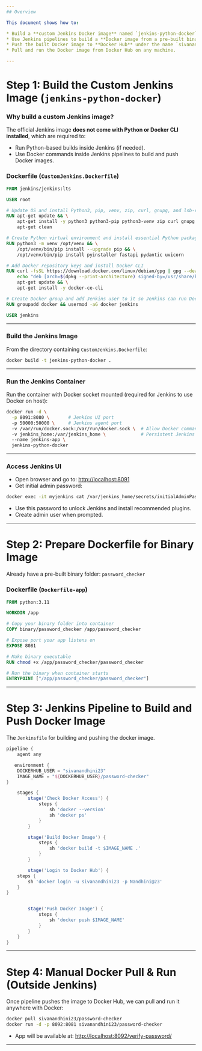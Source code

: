 ```yaml
---
## Overview

This document shows how to:

* Build a **custom Jenkins Docker image** named `jenkins-python-docker` that includes Python and Docker CLI.
* Use Jenkins pipelines to build a **Docker image from a pre-built binary folder**.
* Push the built Docker image to **Docker Hub** under the name `sivanandhini23/password-checker`.
* Pull and run the Docker image from Docker Hub on any machine.

---
```


# Step 1: Build the Custom Jenkins Image (`jenkins-python-docker`)

### Why build a custom Jenkins image?

The official Jenkins image **does not come with Python or Docker CLI installed**, which are required to:

* Run Python-based builds inside Jenkins (if needed).
* Use Docker commands inside Jenkins pipelines to build and push Docker images.

### Dockerfile (`CustomJenkins.Dockerfile`)

```dockerfile
FROM jenkins/jenkins:lts

USER root

# Update OS and install Python3, pip, venv, zip, curl, gnupg, and lsb-release
RUN apt-get update && \
    apt-get install -y python3 python3-pip python3-venv zip curl gnupg lsb-release && \
    apt-get clean

# Create Python virtual environment and install essential Python packages
RUN python3 -m venv /opt/venv && \
    /opt/venv/bin/pip install --upgrade pip && \
    /opt/venv/bin/pip install pyinstaller fastapi pydantic uvicorn

# Add Docker repository keys and install Docker CLI
RUN curl -fsSL https://download.docker.com/linux/debian/gpg | gpg --dearmor -o /usr/share/keyrings/docker-archive-keyring.gpg && \
    echo "deb [arch=$(dpkg --print-architecture) signed-by=/usr/share/keyrings/docker-archive-keyring.gpg] https://download.docker.com/linux/debian $(lsb_release -cs) stable" > /etc/apt/sources.list.d/docker.list && \
    apt-get update && \
    apt-get install -y docker-ce-cli

# Create Docker group and add Jenkins user to it so Jenkins can run Docker commands
RUN groupadd docker && usermod -aG docker jenkins

USER jenkins
```

---

### Build the Jenkins Image

From the directory containing `CustomJenkins.Dockerfile`:

```bash
docker build -t jenkins-python-docker .
```

---

### Run the Jenkins Container

Run the container with Docker socket mounted (required for Jenkins to use Docker on host):

```bash
docker run -d \
  -p 8091:8080 \       # Jenkins UI port
  -p 50000:50000 \     # Jenkins agent port
  -v /var/run/docker.sock:/var/run/docker.sock \  # Allow Docker commands inside Jenkins
  -v jenkins_home:/var/jenkins_home \             # Persistent Jenkins data
  --name jenkins-app \
  jenkins-python-docker
```

---

### Access Jenkins UI

* Open browser and go to: [http://localhost:8091](http://localhost:8091)
* Get initial admin password:

```bash
docker exec -it myjenkins cat /var/jenkins_home/secrets/initialAdminPassword
```

* Use this password to unlock Jenkins and install recommended plugins.
* Create admin user when prompted.

---

# Step 2: Prepare Dockerfile for Binary Image

Already have a pre-built binary folder: `password_checker`

### Dockerfile (`Dockerfile-app`)

```dockerfile
FROM python:3.11

WORKDIR /app

# Copy your binary folder into container
COPY binary/password_checker /app/password_checker

# Expose port your app listens on
EXPOSE 8081

# Make binary executable
RUN chmod +x /app/password_checker/password_checker

# Run the binary when container starts
ENTRYPOINT ["/app/password_checker/password_checker"]
```

---

# Step 3: Jenkins Pipeline to Build and Push Docker Image

The `Jenkinsfile` for building and pushing the docker image.

```groovy
pipeline {
    agent any

   environment {
    DOCKERHUB_USER = "sivanandhini23"
    IMAGE_NAME = "${DOCKERHUB_USER}/password-checker"
}

    stages {
        stage('Check Docker Access') {
            steps {
                sh 'docker --version'
                sh 'docker ps'
            }
        }

        stage('Build Docker Image') {
            steps {
                sh 'docker build -t $IMAGE_NAME .'
            }
        }

        stage('Login to Docker Hub') {
    steps {
        sh 'docker login -u sivanandhini23 -p Nandhini@23'
    }
}


        stage('Push Docker Image') {
            steps {
                sh 'docker push $IMAGE_NAME'
            }
        }
    }
}
```

---

# Step 4: Manual Docker Pull & Run (Outside Jenkins)

Once pipeline pushes the image to Docker Hub, we can pull and run it anywhere with Docker:

```bash
docker pull sivanandhini23/password-checker
docker run -d -p 8092:8081 sivanandhini23/password-checker
```

* App will be available at: [http://localhost:8092/verify-password/](http://localhost:8092/verify-password)

---


